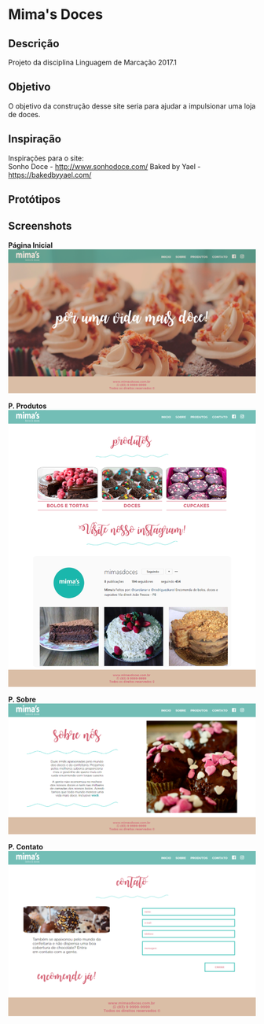 # Mima's Doces

## Descrição
Projeto da disciplina Linguagem de Marcação 2017.1

## Objetivo
O objetivo da construção desse site seria para ajudar a impulsionar uma loja de doces.

## Inspiração
Inspirações para o site: <br>
Sonho Doce - http://www.sonhodoce.com/
Baked by Yael - https://bakedbyyael.com/

## Protótipos

## Screenshots

<b>Página Inicial</b>
![Pagina Inicial](screenshots/inicio.png)

<b>P. Produtos</b>
 ![Pagina Produtos](screenshots/produtos.png)

<b>P. Sobre</b>
 ![Pagina Sobre](screenshots/sobre.png)
 
<b>P. Contato</b>
 ![Pagina Contato](screenshots/contato.png)

